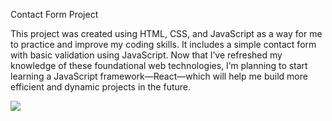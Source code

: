 Contact Form Project

This project was created using HTML, CSS, and JavaScript as a way for me to practice and improve my coding skills. It includes a simple contact form with basic validation using JavaScript.
Now that I’ve refreshed my knowledge of these foundational web technologies, I’m planning to start learning a JavaScript framework—React—which will help me build more efficient and dynamic projects in the future.

<div aling="center">
<img src="https://github.com/ChristianAcacio/Contact-form/issues/1#issue-2631467813"/>
</div>
